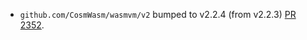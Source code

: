 * `github.com/CosmWasm/wasmvm/v2` bumped to v2.2.4 (from v2.2.3) [PR 2352](https://github.com/provenance-io/provenance/pull/2352).
